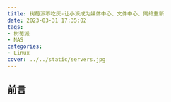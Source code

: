 ```yaml
---
title: 树莓派不吃灰-让小派成为媒体中心、文件中心、网络重新
date: 2023-03-31 17:35:02
tags:
- 树莓派
- NAS
categories:
- Linux
cover: ../../static/servers.jpg
---
```


## 前言
